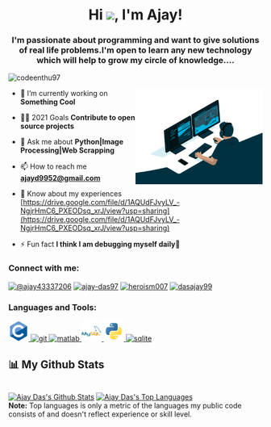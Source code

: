 <h1 align="center">Hi <img src="https://raw.githubusercontent.com/MartinHeinz/MartinHeinz/master/wave.gif" width="30px">, I'm Ajay!</h1>
<h3 align="center">I'm passionate about programming and want to give solutions of real life problems.I'm open to learn any new technology which will help to grow my circle of knowledge....</h3>

<p align="left"> <img src="https://komarev.com/ghpvc/?username=codeenthu97&label=Profile%20views&color=0e75b6&style=flat" alt="codeenthu97" /> </p>
<a href="#"><img align="right" width="50%" height="auto" src="code.gif" height="175px"/></a>


- 🔭 I’m currently working on **Something Cool**

<!-- -🌱 I’m currently learning **🐱‍💻Html|🐱‍👓Css|🐱‍🐉Javascript**-->
 
- 🐱‍👤 2021 Goals **Contribute to open source projects**

- 💬 Ask me about **Python|Image Processing|Web Scrapping**

- 📫 How to reach me **ajayd9952@gmail.com**

- 📄 Know about my experiences [https://drive.google.com/file/d/1AQUdFJvyLV_-NgjrHmC6_PXEODsq_xrJ/view?usp=sharing](https://drive.google.com/file/d/1AQUdFJvyLV_-NgjrHmC6_PXEODsq_xrJ/view?usp=sharing)

- ⚡ Fun fact **I think I am debugging myself daily🤔**

<h3 align="left">Connect with me:</h3>
<p align="left">
<a href="https://twitter.com/@ajay43337206" target="blank"><img align="center" src="https://raw.githubusercontent.com/rahuldkjain/github-profile-readme-generator/master/src/images/icons/Social/twitter.svg" alt="@ajay43337206" height="30" width="40" /></a>
<a href="https://linkedin.com/in/ajay-das97" target="blank"><img align="center" src="https://raw.githubusercontent.com/rahuldkjain/github-profile-readme-generator/master/src/images/icons/Social/linked-in-alt.svg" alt="ajay-das97" height="30" width="40" /></a>
<a href="https://fb.com/heroism007" target="blank"><img align="center" src="https://raw.githubusercontent.com/rahuldkjain/github-profile-readme-generator/master/src/images/icons/Social/facebook.svg" alt="heroism007" height="30" width="40" /></a>
<a href="https://instagram.com/dasajay99" target="blank"><img align="center" src="https://raw.githubusercontent.com/rahuldkjain/github-profile-readme-generator/master/src/images/icons/Social/instagram.svg" alt="dasajay99" height="30" width="40" /></a>
</p>

<h3 align="left">Languages and Tools:</h3>
<p align="left"> <a href="https://www.cprogramming.com/" target="_blank"> <img src="https://raw.githubusercontent.com/devicons/devicon/master/icons/c/c-original.svg" alt="c" width="40" height="40"/> </a>  
  <a href="https://git-scm.com/" target="_blank"> <img src="https://www.vectorlogo.zone/logos/git-scm/git-scm-icon.svg" alt="git" width="40" height="40"/> </a> <a href="https://www.mathworks.com/" target="_blank"> <img src="https://upload.wikimedia.org/wikipedia/commons/2/21/Matlab_Logo.png" alt="matlab" width="40" height="40"/> </a> <a href="https://www.mysql.com/" target="_blank"> <img src="https://raw.githubusercontent.com/devicons/devicon/master/icons/mysql/mysql-original-wordmark.svg" alt="mysql" width="40" height="40"/> </a> <a href="https://www.python.org" target="_blank"> <img src="https://raw.githubusercontent.com/devicons/devicon/master/icons/python/python-original.svg" alt="python" width="40" height="40"/> </a> <a href="https://www.sqlite.org/" target="_blank"> <img src="https://www.vectorlogo.zone/logos/sqlite/sqlite-icon.svg" alt="sqlite" width="40" height="40"/> </a> </p>

## 📊 My Github Stats
  <br/>
    <a href="https://github.com/SubhamRaoniar28/github-readme-stats"><img alt="Ajay Das's Github Stats" src="https://github-readme-stats.vercel.app/api?username=CodeEnthu97&show_icons=true&count_private=true&theme=radical&hide_border=true&bg_color=0D1117" /></a>
  <a href="https://github.com/SubhamRaoniar28/github-readme-stats"><img alt="Ajay Das's Top Languages" src="https://github-readme-stats.vercel.app/api/top-langs/?username=CodeEnthu97&langs_count=8&count_private=true&layout=compact&theme=cobalt&hide_border=true&bg_color=0D1117" /></a>
  <br/>
  <b>Note:</b> Top languages is only a metric of the languages my public code consists of and doesn't reflect experience or skill level.


<br/>
<br/>


 





